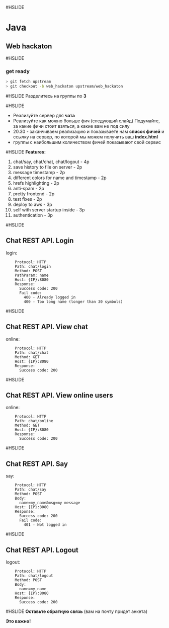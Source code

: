 #HSLIDE
# Java
## Web hackaton

#HSLIDE
### get ready
```bash
> git fetch upstream
> git checkout -b web_hackaton upstream/web_hackaton
```

#HSLIDE
Разделитесь на группы по **3**

#HSLIDE
- Реализуйте сервер для **чата**
- Реализуйте как можно больше фич (следующий слайд)
Подумайте, за какие фичи стоит взяться, а какие вам не под силу
- 20.30 - заканчиваем реализацию и показываете нам **список фичей** и ссылку на сервер, по которой мы можем получить ваш **index.html**
- группы с наибольшим количеством фичей показывают свой сервис

#HSLIDE
**Features:**
1. chat/say, chat/chat, chat/logout - 4p
1. save history to file on server - 2p
1. message timestamp - 2p
1. different colors for name and timestamp - 2p
1. hrefs highlighting - 2p
1. anti-spam - 2p
1. pretty frontend - 2p
1. test fixes - 2p
1. deploy to aws - 3p
1. self with server startup inside - 3p
1. authentication - 3p

#HSLIDE
## Chat REST API. Login
login:
```
    Protocol: HTTP
    Path: chat/login
    Method: POST
    PathParam: name
    Host: {IP}:8080
    Response:
      Success code: 200
      Fail code:
        400 - Already logged in
        400 - Too long name (longer than 30 symbols)
```

#HSLIDE
## Chat REST API. View chat
online:
```
    Protocol: HTTP
    Path: chat/chat
    Method: GET
    Host: {IP}:8080
    Response:
      Success code: 200
```

#HSLIDE
## Chat REST API. View online users
online:
```
    Protocol: HTTP
    Path: chat/online
    Method: GET
    Host: {IP}:8080
    Response:
      Success code: 200
```

#HSLIDE
## Chat REST API. Say
say:
```
    Protocol: HTTP
    Path: chat/say
    Method: POST
    Body:
      name=my_name&msg=my message
    Host: {IP}:8080
    Response:
      Success code: 200
      Fail code:
        401 - Not logged in
```

#HSLIDE
## Chat REST API. Logout
logout:
```
    Protocol: HTTP
    Path: chat/logout
    Method: POST
    Body:
      name=my_name
    Host: {IP}:8080
    Response:
      Success code: 200
```

#HSLIDE
**Оставьте обратную связь**
(вам на почту придет анкета)  

**Это важно!**
